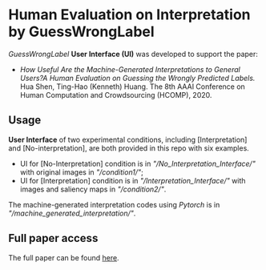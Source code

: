 # Human Evaluation on Interpretation by GuessWrongLabel


*GuessWrongLabel* **User Interface (UI)** was developed to support the paper:

* *How Useful Are the Machine-Generated Interpretations to General Users?A Human Evaluation on Guessing the Wrongly Predicted Labels.*
  Hua Shen, Ting-Hao (Kenneth) Huang.
  The 8th AAAI Conference on Human Computation and Crowdsourcing (HCOMP), 2020.

## Usage

**User Interface** of two experimental conditions, including [Interpretation] and [No-interpretation], are both provided in this repo with six examples.
* UI for [No-Interpretation] condition is in *"/No_Interpretation_Interface/"* with original images in *"/condition1/"*;
* UI for [Interpretation] condition is in *"/Interpretation_Interface/"* with images and saliency maps in *"/condition2/"*.


The machine-generated interpretation codes using *Pytorch* is in *"/machine_generated_interpretation/"*.


## Full paper access

The full paper can be found
[here](https://github.com/huashen218/GuessWrongLabel/tree/master).